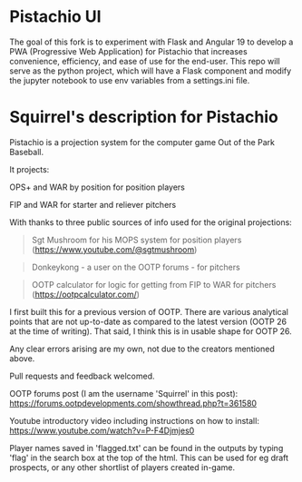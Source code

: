 # Pistachio UI

The goal of this fork is to experiment with Flask and Angular 19 to develop a PWA (Progressive Web Application) for Pistachio that increases convenience, efficiency, and ease of use for the end-user.
This repo will serve as the python project, which will have a Flask component and modify the jupyter notebook to use env variables from a settings.ini file.

# Squirrel's description for Pistachio

Pistachio is a projection system for the computer game Out of the Park Baseball.

It projects:

OPS+ and WAR by position for position players

FIP and WAR for starter and reliever pitchers

With thanks to three public sources of info used for the original projections:

> Sgt Mushroom for his MOPS system for position players (https://www.youtube.com/@sgtmushroom)

> Donkeykong - a user on the OOTP forums - for pitchers

> OOTP calculator for logic for getting from FIP to WAR for pitchers (https://ootpcalculator.com/)

I first built this for a previous version of OOTP. There are various analytical points that are not up-to-date as compared to the latest version (OOTP 26 at the time of writing). That said, I think this is in usable shape for OOTP 26.

Any clear errors arising are my own, not due to the creators mentioned above.

Pull requests and feedback welcomed.

OOTP forums post (I am the username 'Squirrel' in this post): https://forums.ootpdevelopments.com/showthread.php?t=361580

Youtube introductory video including instructions on how to install: https://www.youtube.com/watch?v=P-F4Djmjes0

Player names saved in 'flagged.txt' can be found in the outputs by typing 'flag' in the search box at the top of the html. This can be used for eg draft prospects, or any other shortlist of players created in-game.
